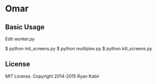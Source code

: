 # Omar

## Basic Usage

Edit worker.py

  $ python init_screens.py
  $ python multiplex.py
  $ python kill_screens.py

## License

MIT License. Copyright 2014-2015 Ryan Kabir
